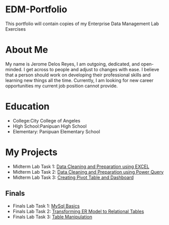 # EDM-Portfolio
This portfolio will contain copies of my Enterprise Data Management Lab Exercises
# About Me
 My name is Jerome Delos Reyes, I am outgoing, dedicated, and open-minded. I get across to people and adjust to changes with ease. I believe that a person should work on developing their professional skills and learning new things all the time. Currently, I am looking for new career opportunities my current job position cannot provide.
# Education
- College:City College of Angeles
- HIgh School:Panipuan High School
- Elementary: Panipuan Elementary School
# My Projects
- Midterm Lab Task 1: [Data Cleaning and Preparation using EXCEL](Midterm%20Task%201/README.md)
- Midterm Lab Task 2: [Data Cleaning and Preparation using Power Query](https://github.com/Nunoypogi123/Nunoypogi123/tree/main/Midterm%20Task%202)
- Midterm Lab Task 3: [Creating Pivot Table and Dashboard](https://github.com/Nunoypogi123/Nunoypogi123/tree/main/Midterm%20task%203)

## Finals

- Finals Lab Task 1: [MySql Basics]()
- Finals Lab Task 2: [Transforming ER Model to Relational Tables](https://github.com/Nunoypogi123/Nunoypogi123/tree/main/Final%20Task%202)
- Finals Lab Task 3: [Table Manipulation](https://github.com/Nunoypogi123/Nunoypogi123/tree/main/Final%20Task%203)
